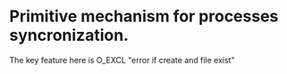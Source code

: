 # Primitive mechanism for processes syncronization.
The key feature here is O_EXCL  "error if create and file exist"